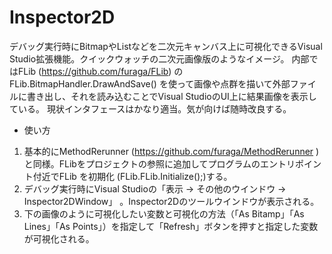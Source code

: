 ﻿Inspector2D
===========================

デバッグ実行時にBitmapやList<Point>などを二次元キャンバス上に可視化できるVisual Studio拡張機能。クイックウォッチの二次元画像版のようなイメージ。 
内部ではFLib (https://github.com/furaga/FLib) の FLib.BitmapHandler.DrawAndSave() を使って画像や点群を描いて外部ファイルに書き出し、それを読み込むことでVisual StudioのUI上に結果画像を表示している。 
現状インタフェースはかなり適当。気が向けば随時改良する。

- 使い方  
1) 基本的にMethodRerunner (https://github.com/furaga/MethodRerunner )と同様。FLibをプロジェクトの参照に追加してプログラムのエントリポイント付近でFLib を初期化 (FLib.FLib.Initialize();)する。 
2) デバッグ実行時にVisual Studioの「表示 -> その他のウインドウ -> Inspector2DWindow」 。Inspector2Dのツールウインドウが表示される。　
3) 下の画像のように可視化したい変数と可視化の方法（「As Bitamp」「As Lines」「As Points」）を指定して「Refresh」ボタンを押すと指定した変数が可視化される。
